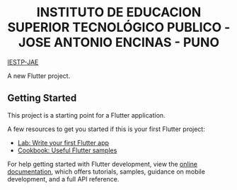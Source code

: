 <!-- ## INSTITUTO DE EDUCACION SUPERIOR TECNOLÓGICO PUBLICO - JOSE ANTONIO ENCINAS - PUNO
  -->
  <h1 align="center">INSTITUTO DE EDUCACION SUPERIOR TECNOLÓGICO PUBLICO - JOSE ANTONIO ENCINAS - PUNO</h1>


[IESTP-JAE](https://www.iestpjae.edu.pe/)


A new Flutter project.

## Getting Started

This project is a starting point for a Flutter application.

A few resources to get you started if this is your first Flutter project:

- [Lab: Write your first Flutter app](https://docs.flutter.dev/get-started/codelab)
- [Cookbook: Useful Flutter samples](https://docs.flutter.dev/cookbook)

For help getting started with Flutter development, view the
[online documentation](https://docs.flutter.dev/), which offers tutorials,
samples, guidance on mobile development, and a full API reference.
